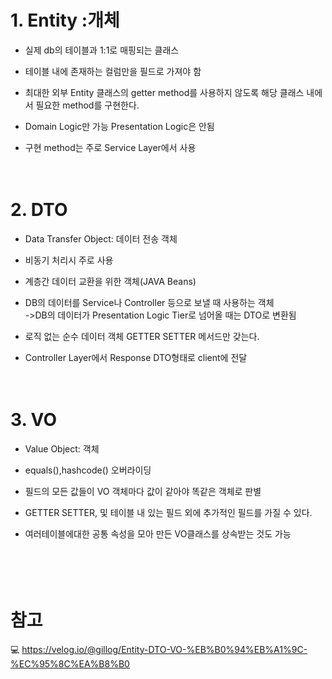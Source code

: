 <br/><br/>
# 1. Entity :개체

* 실제 db의 테이블과 1:1로 매핑되는 클래스  

* 테이블 내에 존재하는 컬럼만을 필드로 가져야 함  

* 최대한 외부 Entity 클래스의 getter method를 사용하지 않도록 해당 클래스 내에서 필요한 method를 구현한다.  

* Domain Logic만 가능 Presentation Logic은 안됨  

* 구현 method는 주로 Service Layer에서 사용  
<br/><br/>

# 2. DTO

 * Data Transfer Object: 데이터 전송 객체  

* 비동기 처리시 주로 사용  

* 계층간 데이터 교환을 위한 객체(JAVA Beans)  

* DB의 데이터를 Service나 Controller 등으로 보낼 때 사용하는 객체  
->DB의 데이터가 Presentation Logic Tier로 넘어올 때는 DTO로 변환됨  

*  로직 없는 순수 데이터 객체 GETTER SETTER 메서드만 갖는다.  

*  Controller Layer에서 Response DTO형태로 client에 전달  
<br/><br/>
 


# 3. VO

* Value Object: 객체  

* equals(),hashcode() 오버라이딩  

* 필드의 모든 값들이 VO 객체마다 값이 같아야 똑같은 객체로 판별  

* GETTER SETTER, 및 테이블 내 있는 필드 외에 추가적인 필드를 가질 수 있다.   

* 여러테이블에대한 공통 속성을 모아 만든 VO클래스를 상속받는 것도 가능   
<br/><br/><br/><br/>




# 참고

💻  <https://velog.io/@gillog/Entity-DTO-VO-%EB%B0%94%EB%A1%9C-%EC%95%8C%EA%B8%B0>


	